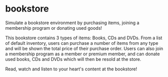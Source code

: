 # bookstore

Simulate a bookstore environment by purchasing items, joining a membership program or donating used goods!

This bookstore contains 3 types of items: Books, CDs and DVDs. From a list of default inventory, users can purchase a number of items from any type and will be shown the total price of their purchase order. Users can also join a membership program as a member or premium member, and can donate used books, CDs and DVDs which will then be resold at the store.

Read, watch and listen to your heart's content at the bookstore!
